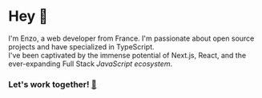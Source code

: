 # Hey 👋
I'm Enzo, a web developer from France. I'm passionate about open source projects and have specialized in TypeScript. 
<br />
I've been captivated by the immense potential of Next.js, React, and the ever-expanding Full Stack *JavaScript ecosystem*.

### Let's work together! [📧](mailto:bacqueyrisses@proton.me)
